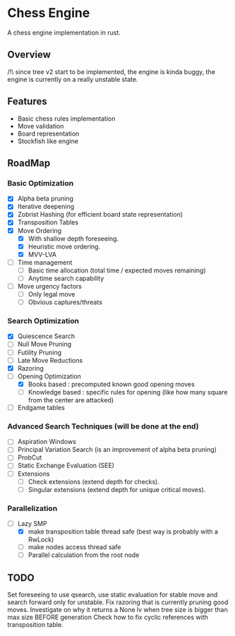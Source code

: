 # Chess Engine

A chess engine implementation in rust.

## Overview

/!\ since tree v2 start to be implemented, the engine is kinda buggy, the engine is currently on a really unstable state.

## Features

- Basic chess rules implementation
- Move validation
- Board representation
- Stockfish like engine

## RoadMap

### Basic Optimization
- [x] Alpha beta pruning
- [x] Iterative deepening
- [x] Zobrist Hashing (for efficient board state representation)
- [x] Transposition Tables
- [x] Move Ordering
    - [x] With shallow depth foreseeing.
    - [x] Heuristic move ordering.
    - [x] MVV-LVA
- [ ] Time management
    - [ ] Basic time allocation (total time / expected moves remaining)
    - [ ] Anytime search capability
- [ ] Move urgency factors
   - [ ] Only legal move
   - [ ] Obvious captures/threats

### Search Optimization
- [x] Quiescence Search
- [ ] Null Move Pruning
- [ ] Futility Pruning
- [ ] Late Move Reductions
- [x] Razoring
- [ ] Opening Optimization
    - [x] Books based : precomputed known good opening moves
    - [ ] Knowledge based : specific rules for opening (like how many square from the center are attacked)
- [ ] Endgame tables

### Advanced Search Techniques (will be done at the end)
- [ ] Aspiration Windows
- [ ] Principal Variation Search (is an improvement of alpha beta pruning)
- [ ] ProbCut
- [ ] Static Exchange Evaluation (SEE)
- [ ] Extensions
    - [ ] Check extensions (extend depth for checks).
    - [ ] Singular extensions (extend depth for unique critical moves).

### Parallelization
- [ ] Lazy SMP
    - [x] make transposition table thread safe (best way is probably with a RwLock)
    - [ ] make nodes access thread safe
    - [ ] Parallel calculation from the root node

## TODO
Set foreseeing to use qsearch, use static evaluation for stable move and search forward only for unstable.
Fix razoring that is currently pruning good moves.
Investigate on why it returns a None lv when tree size is bigger than max size BEFORE generation
Check how to fix cyclic references with transposition table.
